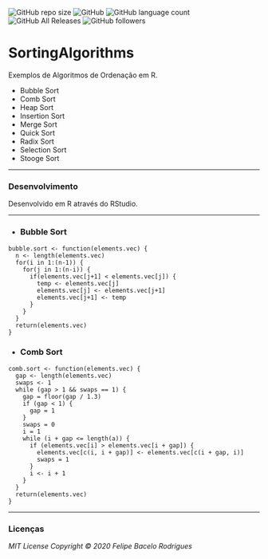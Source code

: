 ![GitHub repo size](https://img.shields.io/github/repo-size/felipebacelo/SortingAlgorithms?style=for-the-badge)
![GitHub](https://img.shields.io/github/license/felipebacelo/SortingAlgorithms?style=for-the-badge)
![GitHub language count](https://img.shields.io/github/languages/count/felipebacelo/SortingAlgorithms?style=for-the-badge)
![GitHub All Releases](https://img.shields.io/github/downloads/felipebacelo/SortingAlgorithms/total?style=for-the-badge)
![GitHub followers](https://img.shields.io/github/followers/felipebacelo?style=for-the-badge)

# SortingAlgorithms

Exemplos de Algoritmos de Ordenação em R.

* Bubble Sort
* Comb Sort
* Heap Sort
* Insertion Sort
* Merge Sort
* Quick Sort
* Radix Sort
* Selection Sort
* Stooge Sort

***

### Desenvolvimento

Desenvolvido em R através do RStudio.

***

* ### Bubble Sort

```
bubble.sort <- function(elements.vec) { 
  n <- length(elements.vec)
  for(i in 1:(n-1)) {
    for(j in 1:(n-i)) {
      if(elements.vec[j+1] < elements.vec[j]) { 
        temp <- elements.vec[j]
        elements.vec[j] <- elements.vec[j+1]
        elements.vec[j+1] <- temp
      }
    }
  }
  return(elements.vec)
}
```

* ### Comb Sort

```
comb.sort <- function(elements.vec) {
  gap <- length(elements.vec)
  swaps <- 1
  while (gap > 1 && swaps == 1) {
    gap = floor(gap / 1.3)
    if (gap < 1) {
      gap = 1
    }
    swaps = 0
    i = 1
    while (i + gap <= length(a)) {
      if (elements.vec[i] > elements.vec[i + gap]) {
        elements.vec[c(i, i + gap)] <- elements.vec[c(i + gap, i)]
        swaps = 1
      }
      i <- i + 1
    }
  }  
  return(elements.vec) 
}
```

***

### Licenças

_MIT License_
_Copyright   ©   2020 Felipe Bacelo Rodrigues_
